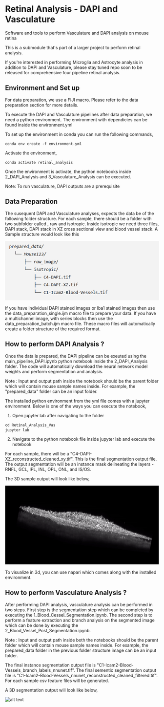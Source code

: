 # Retinal Analysis -  DAPI and Vasculature
Software and tools to perform Vasculature and DAPI analysis on mouse retina

This is a submodule that's part of a larger project to perform retinal analysis.

If you're interested in performing Microglia and Astrocyte analysis in addition to DAPI and Vasculature, please stay tuned
repo soon to be released for comprehensive four pipeline retinal analysis.


## Environment and Set up

For data preparation, we use a FIJI macro. Please refer to the data preparation section for more details.

To execute the DAPI and Vasculature pipelines after data preparation, we need a python environment. The environment with dependicies can be found inside the environment.yml 

To set up the environment in conda you can run the following commands,

```
conda env create -f environment.yml
```

Activate the environment,
```
conda activate retinal_analysis
```
Once the environment is activate, the python notebooks inside 2_DAPI_Analysis and 3_Vasculature_Analysis can be executed. 

Note: To run vasculature, DAPI outputs are a prerequisite


## Data Preparation

The susequent DAPI and Vasculature analyses, expects the data be of the following folder structure. For each sample, there should be a folder with two subfolder called , raw and isotropic. Inside isotropic we need three files, DAPI stack, DAPI stack in XZ cross sectional view and blood vessel stack. A Sample structure would look like this 


![alt text](sample_output/image.png)


If you have individual DAPI stained images or Iba1 stained images then use the  data_preparation_single.ijm macro file to prepare your data. If you have a multichannel image, with series blocks then use the data_preparation_batch.ijm macro file. These macro files will automatically create a folder structure of the required format.


## How to perform DAPI Analysis ?

Once the data is prepared, the DAPI pipeline can be exeuted using the main_pipeline_DAPI.ipynb python notebook inside the 2_DAPI_Analysis folder. The code will automatically download the neural network model weights and perform segmentation and analysis. 

Note : Input and output path inside the notebook should be the parent folder which will contain mouse sample names inside. For example, the "prepared_data" folder can be an input folder.

The installed python environment from the yml file comes with a jupyter environment. Below is one of the ways you can execute the notebook,

1. Open jupyter lab after navigating to the folder

```
cd Retinal_Analysis_Vas
jupyter lab
```

2. Navigate to the python notebook file inside jupyter lab and execute the notebook

For each sample, there will be a "C4-DAPI-XZ_reconstructed_cleaned_xy.tif". This is the final segmentation output file. The output segmentation will be an instance mask delineating the layers - RNFL, GCL, IPL, INL, OPL, ONL, and IS/OS.  

The 3D sample output will look like below,

![alt text](sample_output/sickle_DAPI_layers.gif)





To visualize in 3d, you can use napari which comes along with the installed environment.

## How to perform Vasculature Analysis ?

After performing DAPI analysis, vasculature analysis can be performed in two steps. First step is the segmentation step which can be completed by executing the 1_Blood_Cessel_Segmentation.ipynb.  The second step is to perform a feature extraction and branch analysis on the segmented image which can be done by executing the 2_Blood_Vessel_Post_Segmentation.ipynb.

Note : Input and output path inside both the notebooks should be the parent folder which will contain mouse sample names inside. For example, the prepared_data folder in the previous folder structure image can be an input folder.

The final instance segmentation output file is "C1-Icam2-Blood-Vessels_branch_labels_nnunet.tif". The final sementic segmentation output file is "C1-Icam2-Blood-Vessels_nnunet_reconstructed_cleaned_filtered.tif". For each sample csv feature files will be generated. 

A 3D segmentation output will look like below,

![alt text](sample_output/sickle_bv.gif)

